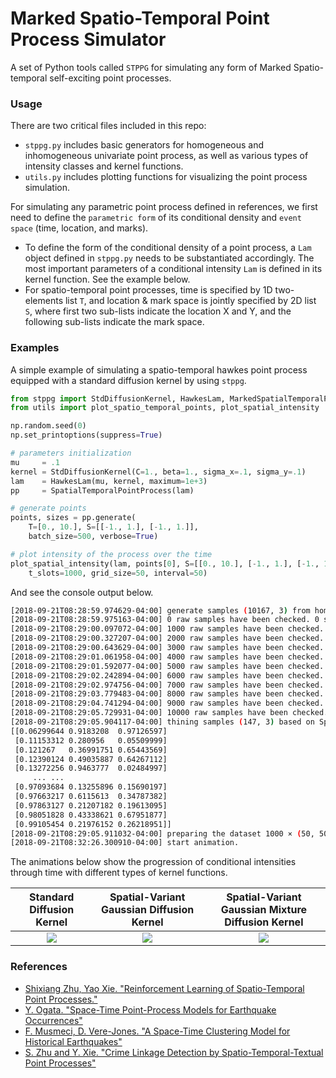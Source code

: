 Marked Spatio-Temporal Point Process Simulator
===

A set of Python tools called `STPPG` for simulating any form of Marked Spatio-temporal self-exciting point processes. 

### Usage

There are two critical files included in this repo: 

- `stppg.py` includes basic generators for homogeneous and inhomogeneous univariate point process, as well as various types of intensity classes and kernel functions.
- `utils.py` includes plotting functions for visualizing the point process simulation.

For simulating any parametric point process defined in references, we first need to define the `parametric form` of its conditional density and `event space` (time, location, and marks). 

- To define the form of the conditional density of a point process, a `Lam` object defined in `stppg.py` needs to be substantiated accordingly. The most important parameters of a conditional intensity `Lam` is defined in its kernel function. See the example below.
- For spatio-temporal point processes, time is specified by 1D two-elements list `T`, and location & mark space is jointly specified by 2D list `S`, where first two sub-lists indicate the location X and Y, and the following sub-lists indicate the mark space.  

### Examples

A simple example of simulating a spatio-temporal hawkes point process equipped with a standard diffusion kernel by using `stppg`.
```python
from stppg import StdDiffusionKernel, HawkesLam, MarkedSpatialTemporalPointProcess
from utils import plot_spatio_temporal_points, plot_spatial_intensity

np.random.seed(0)
np.set_printoptions(suppress=True)

# parameters initialization
mu     = .1
kernel = StdDiffusionKernel(C=1., beta=1., sigma_x=.1, sigma_y=.1)
lam    = HawkesLam(mu, kernel, maximum=1e+3)
pp     = SpatialTemporalPointProcess(lam)

# generate points
points, sizes = pp.generate(
    T=[0., 10.], S=[[-1., 1.], [-1., 1.]], 
    batch_size=500, verbose=True)

# plot intensity of the process over the time
plot_spatial_intensity(lam, points[0], S=[[0., 10.], [-1., 1.], [-1., 1.]],
    t_slots=1000, grid_size=50, interval=50)
```

And see the console output below.
```bash
[2018-09-21T08:28:59.974629-04:00] generate samples (10167, 3) from homogeneous poisson point process
[2018-09-21T08:28:59.975163-04:00] 0 raw samples have been checked. 0 samples have been retained.
[2018-09-21T08:29:00.097072-04:00] 1000 raw samples have been checked. 1 samples have been retained.
[2018-09-21T08:29:00.327207-04:00] 2000 raw samples have been checked. 11 samples have been retained.
[2018-09-21T08:29:00.643629-04:00] 3000 raw samples have been checked. 21 samples have been retained.
[2018-09-21T08:29:01.061958-04:00] 4000 raw samples have been checked. 51 samples have been retained.
[2018-09-21T08:29:01.592077-04:00] 5000 raw samples have been checked. 71 samples have been retained.
[2018-09-21T08:29:02.242894-04:00] 6000 raw samples have been checked. 88 samples have been retained.
[2018-09-21T08:29:02.974756-04:00] 7000 raw samples have been checked. 100 samples have been retained.
[2018-09-21T08:29:03.779483-04:00] 8000 raw samples have been checked. 110 samples have been retained.
[2018-09-21T08:29:04.741294-04:00] 9000 raw samples have been checked. 128 samples have been retained.
[2018-09-21T08:29:05.729931-04:00] 10000 raw samples have been checked. 146 samples have been retained.
[2018-09-21T08:29:05.904117-04:00] thining samples (147, 3) based on Spatio-temporal Hawkes point process intensity with mu=0, beta=1 and Diffusion-type Kernel.
[[0.06299644 0.9183208  0.97126597]
 [0.11153312 0.280956   0.05509999]
 [0.121267   0.36991751 0.65443569]
 [0.12390124 0.49035887 0.64267112]
 [0.13272256 0.9463777  0.02484997]
     ... ...
 [0.97093684 0.13255896 0.15690197]
 [0.97663217 0.6115613  0.34787382]
 [0.97863127 0.21207182 0.19613095]
 [0.98051828 0.43338621 0.67951877]
 [0.99105454 0.21976152 0.26218951]]
[2018-09-21T08:29:05.911032-04:00] preparing the dataset 1000 × (50, 50) for plotting.
[2018-09-21T08:32:26.300910-04:00] start animation.
```

The animations below show the progression of conditional intensities through time with different types of kernel functions.

Standard Diffusion Kernel     | Spatial-Variant Gaussian Diffusion Kernel    | Spatial-Variant Gaussian Mixture Diffusion Kernel
:----------------------------:|:----------------------------:|:----------------------------:
![](https://github.com/meowoodie/Spatio-Temporal-Point-Process-Simulator/blob/master/results/stppg3.gif)  |  ![](https://github.com/meowoodie/Spatio-Temporal-Point-Process-Simulator/blob/master/results/gaussian_kernel.gif) | ![](https://github.com/meowoodie/Spatio-Temporal-Point-Process-Simulator/blob/master/results/gaussian_mixture_kernel.gif)

### References

- [Shixiang Zhu, Yao Xie. "Reinforcement Learning of Spatio-Temporal Point Processes."](https://arxiv.org/abs/1906.05467)
- [Y. Ogata. "Space-Time Point-Process Models for Earthquake Occurrences"](https://link.springer.com/article/10.1023/A:1003403601725)
- [F. Musmeci, D. Vere-Jones. "A Space-Time Clustering Model for Historical Earthquakes"](https://link.springer.com/content/pdf/10.1007%2FBF00048666.pdf)
- [S. Zhu and Y. Xie. "Crime Linkage Detection by Spatio-Temporal-Textual Point Processes"](https://arxiv.org/abs/1902.00440)
